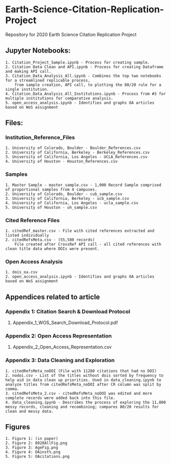 # Earth-Science-Citation-Replication-Project

Repository for 2020 Earth Science Citation Replication Project

## Jupyter Notebooks:
	1. Citation_Project_Sample.ipynb - Process for creating sample.
	2. Citation Data Clean and API.ipynb - Process for creating Dataframe and making API call.
	3. Citation_Data_Analysis_All.ipynb - Combines the top two notebooks for a streamlined replicable process, 
		from sample creation, API call, to plotting the 80/20 rule for a single institution.
	4. Citation_Data_Analysis_All_Institutions.ipynb - Process from #3 for multiple institutions for comparative analysis.
	5. open_access_analysis.ipynb - Identifies and graphs OA articles based on WoS assignment

## Files:
### Institution_Reference_Files	
	1. University of Colorado, Boulder - Boulder_References.csv
	2. University of California, Berkeley - Berkeley_References.csv
	3. University of California, Los Angeles - UCLA_References.csv
	4. University of Houston - Houston_References.csv
### Samples
	1. Master Sample - master_sample.csv - 1,000 Record Sample comprised of proportional samples from 4 campuses.
	2. University of Colorado, Boulder - cub_sample.csv
	3. University of California, Berkeley - ucb_sample.csv
	4. University of California, Los Angeles - ucla_sample.csv
	5. University of Houston - uh_sample.csv
### Cited Reference Files
	1. citedRef_master.csv - File with cited references extracted and listed individually
	2. citedRefsMeta.csv - (55,580 records) 
		File created after CrossRef API call - all cited references with clean title data where DOIs were present.
### Open Access Analysis
	1. dois_oa.csv
	2. open_access_analysis.ipynb - Identifies and graphs OA articles based on WoS assignment

## Appendices related to article
### Appendix 1: Citation Search & Download Protocol
  1. Appendix_1_WOS_Search_Download_Protocol.pdf
### Appendix 2: Open Access Representation
  1. Appendix_2_Open_Access_Representation.csv
### Appendix 3: Data Cleaning and Exploration
	1. citedRefsMeta_noDOI (File with 11280 citations that had no DOI) 
	2. nodoi.csv - List of the titles without dois sorted by frequency to help aid in data clean up priorities. Used in data_cleaning.ipynb to analyze titles from citedRefsMeta_noDOI after CR column was split by comma.  
	3. citedRefsMeta_2.csv - citedRefsMeta_noDOI was edited and more complete records were added back into this file.  
	4. data_cleaning.ipynb - Describes the process of exploring the 11,800 messy records, cleaning and recombining; compares 80/20 results for clean and messy data.  

## Figures
	1. Figure 1: (in paper)
	2. Figure 2: 8020AllFig.png
	3. Figure 3: AgeFig.png
	4. Figure 4: OAinst%.png
	5. Figure 5: OAcitations.png
